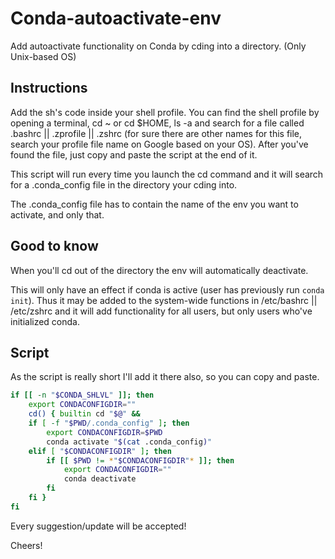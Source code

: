 # Conda-autoactivate-env
Add autoactivate functionality on Conda by cding into a directory. (Only Unix-based OS)


## Instructions

Add the sh's code inside your shell profile. You can find the shell profile by opening a terminal, cd ~ or cd $HOME, ls -a and search for a file called .bashrc || .zprofile || .zshrc (for sure there are other names for this file, search your profile file name on Google based on your OS).
After you've found the file, just copy and paste the script at the end of it.

This script will run every time you launch the cd command and it will search for a .conda_config file in the directory your cding into.

The .conda_config file has to contain the name of the env you want to activate, and only that.

## Good to know

When you'll cd out of the directory the env will automatically deactivate.

This will only have an effect if conda is active (user has previously run `conda init`). Thus it may be added to the system-wide functions in /etc/bashrc || /etc/zshrc and it will add functionality for all users, but only users who've initialized conda.

## Script

As the script is really short I'll add it there also, so you can copy and paste.

```bash
if [[ -n "$CONDA_SHLVL" ]]; then
    export CONDACONFIGDIR=""
    cd() { builtin cd "$@" && 
    if [ -f "$PWD/.conda_config" ]; then
        export CONDACONFIGDIR=$PWD
        conda activate "$(cat .conda_config)"
    elif [ "$CONDACONFIGDIR" ]; then
        if [[ $PWD != *"$CONDACONFIGDIR"* ]]; then
            export CONDACONFIGDIR=""
            conda deactivate
        fi
    fi }
fi
```

Every suggestion/update will be accepted!

Cheers!
